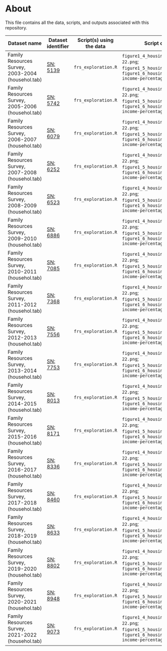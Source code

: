 # About
This file contains all the data, scripts, and outputs associated with this repository.

| Dataset name                                      | Dataset identifier                                 | Script(s) using the data | Script output                                                                                                          |
|-------------------------------------------------- | -------------------------------------------------- | ------------------------ | ---------------------------------------------------------------------------------------------------------------------- |
| Family Resources Survey, 2003-2004 (househol.tab) | [SN: 5139](https://doi.org/10.5255/UKDA-SN-5139-2) | `frs_exploration.R`      | `figure1_4_housing_tenure_2021-22.png`; `figure1_5_housing_tenure.png`; `figure1_6_housing-costs-income-percentage.png`| 
| Family Resources Survey, 2005-2006 (househol.tab) | [SN: 5742](https://doi.org/10.5255/UKDA-SN-5742-2) | `frs_exploration.R`      | `figure1_4_housing_tenure_2021-22.png`; `figure1_5_housing_tenure.png`; `figure1_6_housing-costs-income-percentage.png`| 
| Family Resources Survey, 2006-2007 (househol.tab) | [SN: 6079](https://doi.org/10.5255/UKDA-SN-6079-2) | `frs_exploration.R`      | `figure1_4_housing_tenure_2021-22.png`; `figure1_5_housing_tenure.png`; `figure1_6_housing-costs-income-percentage.png`| 
| Family Resources Survey, 2007-2008 (househol.tab) | [SN: 6252](https://doi.org/10.5255/UKDA-SN-6252-2) | `frs_exploration.R`      | `figure1_4_housing_tenure_2021-22.png`; `figure1_5_housing_tenure.png`; `figure1_6_housing-costs-income-percentage.png`| 
| Family Resources Survey, 2008-2009 (househol.tab) | [SN: 6523](https://doi.org/10.5255/UKDA-SN-6523-3) | `frs_exploration.R`      | `figure1_4_housing_tenure_2021-22.png`; `figure1_5_housing_tenure.png`; `figure1_6_housing-costs-income-percentage.png`| 
| Family Resources Survey, 2009-2010 (househol.tab) | [SN: 6886](https://doi.org/10.5255/UKDA-SN-6886-3) | `frs_exploration.R`      | `figure1_4_housing_tenure_2021-22.png`; `figure1_5_housing_tenure.png`; `figure1_6_housing-costs-income-percentage.png`| 
| Family Resources Survey, 2010-2011 (househol.tab) | [SN: 7085](https://doi.org/10.5255/UKDA-SN-7085-2) | `frs_exploration.R`      | `figure1_4_housing_tenure_2021-22.png`; `figure1_5_housing_tenure.png`; `figure1_6_housing-costs-income-percentage.png`| 
| Family Resources Survey, 2011-2012 (househol.tab) | [SN: 7368](https://doi.org/10.5255/UKDA-SN-7368-2) | `frs_exploration.R`      | `figure1_4_housing_tenure_2021-22.png`; `figure1_5_housing_tenure.png`; `figure1_6_housing-costs-income-percentage.png`| 
| Family Resources Survey, 2012-2013 (househol.tab) | [SN: 7556](https://doi.org/10.5255/UKDA-SN-7556-1) | `frs_exploration.R`      | `figure1_4_housing_tenure_2021-22.png`; `figure1_5_housing_tenure.png`; `figure1_6_housing-costs-income-percentage.png`| 
| Family Resources Survey, 2013-2014 (househol.tab) | [SN: 7753](https://doi.org/10.5255/UKDA-SN-7753-2) | `frs_exploration.R`      | `figure1_4_housing_tenure_2021-22.png`; `figure1_5_housing_tenure.png`; `figure1_6_housing-costs-income-percentage.png`| 
| Family Resources Survey, 2014-2015 (househol.tab) | [SN: 8013](https://doi.org/10.5255/UKDA-SN-8013-1) | `frs_exploration.R`      | `figure1_4_housing_tenure_2021-22.png`; `figure1_5_housing_tenure.png`; `figure1_6_housing-costs-income-percentage.png`| 
| Family Resources Survey, 2015-2016 (househol.tab) | [SN: 8171](https://doi.org/10.5255/UKDA-SN-8171-1) | `frs_exploration.R`      | `figure1_4_housing_tenure_2021-22.png`; `figure1_5_housing_tenure.png`; `figure1_6_housing-costs-income-percentage.png`| 
| Family Resources Survey, 2016-2017 (househol.tab) | [SN: 8336](https://doi.org/10.5255/UKDA-SN-8336-1) | `frs_exploration.R`      | `figure1_4_housing_tenure_2021-22.png`; `figure1_5_housing_tenure.png`; `figure1_6_housing-costs-income-percentage.png`| 
| Family Resources Survey, 2017-2018 (househol.tab) | [SN: 8460](https://doi.org/10.5255/UKDA-SN-8460-1) | `frs_exploration.R`      | `figure1_4_housing_tenure_2021-22.png`; `figure1_5_housing_tenure.png`; `figure1_6_housing-costs-income-percentage.png`| 
| Family Resources Survey, 2018-2019 (househol.tab) | [SN: 8633](https://doi.org/10.5255/UKDA-SN-8633-1) | `frs_exploration.R`      | `figure1_4_housing_tenure_2021-22.png`; `figure1_5_housing_tenure.png`; `figure1_6_housing-costs-income-percentage.png`| 
| Family Resources Survey, 2019-2020 (househol.tab) | [SN: 8802](https://doi.org/10.5255/UKDA-SN-8802-1) | `frs_exploration.R`      | `figure1_4_housing_tenure_2021-22.png`; `figure1_5_housing_tenure.png`; `figure1_6_housing-costs-income-percentage.png`| 
| Family Resources Survey, 2020-2021 (househol.tab) | [SN: 8948](https://doi.org/10.5255/UKDA-SN-8948-1) | `frs_exploration.R`      | `figure1_4_housing_tenure_2021-22.png`; `figure1_5_housing_tenure.png`; `figure1_6_housing-costs-income-percentage.png`| 
| Family Resources Survey, 2021-2022 (househol.tab) | [SN: 9073](https://doi.org/10.5255/UKDA-SN-9073-1) | `frs_exploration.R`      | `figure1_4_housing_tenure_2021-22.png`; `figure1_5_housing_tenure.png`; `figure1_6_housing-costs-income-percentage.png`| 


